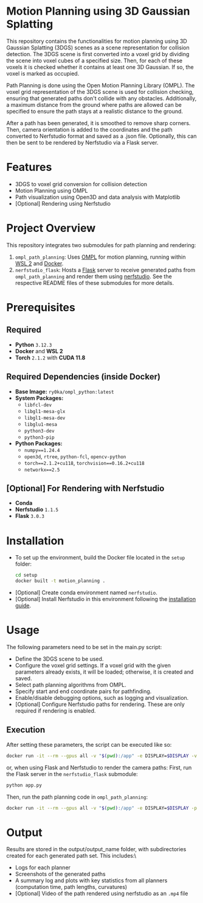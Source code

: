 # Motion Planning using 3D Gaussian Splatting
This repository contains the functionalities for motion planning using 3D Gaussian Splatting (3DGS) scenes as a scene representation for collision detection. 
The 3DGS scene is first converted into a voxel grid by dividing the scene into voxel cubes of a specified size. Then, for each of these voxels it is checked whether it contains at least one 3D Gaussian. If so, the voxel is marked as occupied.

Path Planning is done using the Open Motion Planning Library (OMPL). The voxel grid representation of the 3DGS scene is used for collision checking, ensuring that generated paths don't collide with any obstacles.
Additionally, a maximum distance from the ground where paths are allowed can be specified to ensure the path stays at a realistic distance to the ground.

After a path has been generated, it is smoothed to remove sharp corners. Then, camera orientation is added to the coordinates and the path converted to Nerfstudio format and saved as a .json file.
Optionally, this can then be sent to be rendered by Nerfstudio via a Flask server.

# Features
- 3DGS to voxel grid conversion for collision detection
- Motion Planning using OMPL
- Path visualization using Open3D and data analysis with Matplotlib
- [Optional] Rendering using Nerfstudio

# Project Overview
This repository integrates two submodules for path planning and rendering:
1. `ompl_path_planning`: Uses [OMPL](https://ompl.kavrakilab.org/index.html) for motion planning, running within [WSL 2](https://learn.microsoft.com/de-de/windows/wsl/install) and [Docker](https://www.docker.com/).
2. `nerfstudio_flask`: Hosts a [Flask](https://flask.palletsprojects.com/en/stable/) server to receive generated paths from `ompl_path_planning` and render them using [nerfstudio](https://docs.nerf.studio/).
See the respective README files of these submodules for more details.

# Prerequisites

## Required  
- **Python** `3.12.3`
-  **Docker** and **WSL 2**  
- **Torch** `2.1.2` with **CUDA 11.8**  

## Required Dependencies (inside Docker)  
- **Base Image:** `ry0ka/ompl_python:latest`  
- **System Packages:**  
  - `libfcl-dev`  
  - `libgl1-mesa-glx`  
  - `libgl1-mesa-dev`  
  - `libglu1-mesa`  
  - `python3-dev`  
  - `python3-pip`  
- **Python Packages:**  
  - `numpy==1.24.4`  
  - `open3d`, `rtree`, `python-fcl`, `opencv-python`  
  - `torch==2.1.2+cu118`, `torchvision==0.16.2+cu118`  
  - `networkx==2.5`  

## [Optional] For Rendering with Nerfstudio  
- **Conda**  
- **Nerfstudio** `1.1.5`
- **Flask** `3.0.3`

# Installation
- To set up the environment, build the Docker file located in the `setup` folder:
  ```bash
  cd setup
  docker built -t motion_planning .
  ```
- [Optional] Create conda environment named `nerfstudio`.
- [Optional] Install Nerfstudio in this environment following the [installation guide](https://docs.nerf.studio/quickstart/installation.html).

# Usage
The following parameters need to be set in the main.py script:
- Define the 3DGS scene to be used.
- Configure the voxel grid settings. If a voxel grid with the given parameters already exists, it will be loaded; otherwise, it is created and saved.
- Select path planning algorithms from OMPL.
- Specify start and end coordinate pairs for pathfinding.
- Enable/disable debugging options, such as logging and visualization.
- [Optional] Configure Nerfstudio paths for rendering. These are only required if rendering is enabled.

## Execution
After setting these parameters, the script can be executed like so:
```bash
docker run -it --rm --gpus all -v "$(pwd):/app" -e DISPLAY=$DISPLAY -v /tmp/.X11-unix:/tmp/.X11-unix motion_planning /usr/bin/python3 /app/main.py
```
or, when using Flask and Nerfstudio to render the camera paths:
First, run the Flask server in the `nerfstudio_flask` submodule:
```bash
python app.py
```
Then, run the path planning code in `ompl_path_planning`:
```bash
docker run -it --rm --gpus all -v "$(pwd):/app" -e DISPLAY=$DISPLAY -p 5005:5005 -v /tmp/.X11-unix:/tmp/.X11-unix motion_planning /usr/bin/python3 /app/main.py
```

# Output
Results are stored in the output/output_name folder, with subdirectories created for each generated path set. This includes:\
- Logs for each planner
- Screenshots of the generated paths
- A summary log and plots with key statistics from all planners (computation time, path lengths, curvatures)
- [Optional] Video of the path rendered using nerfstudio as an `.mp4` file


